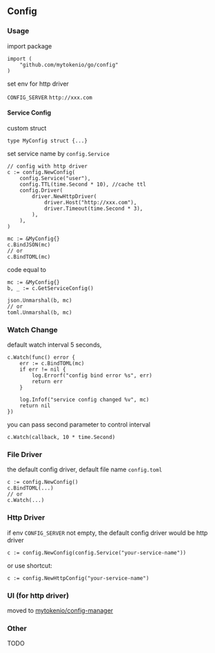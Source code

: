 ## Config

### Usage

import package

```
import (
    "github.com/mytokenio/go/config"
)
```

set env for http driver

`CONFIG_SERVER`  `http://xxx.com` 

#### Service Config

custom struct 

```
type MyConfig struct {...}
```


set service name by `config.Service`
```
// config with http driver
c := config.NewConfig(
    config.Service("user"),
    config.TTL(time.Second * 10), //cache ttl
    config.Driver(
        driver.NewHttpDriver(
            driver.Host("http://xxx.com"),
            driver.Timeout(time.Second * 3),
        ),
    ),
)
```

```
mc := &MyConfig{}
c.BindJSON(mc)
// or
c.BindTOML(mc)
```

code equal to
```
mc := &MyConfig{}
b, _ := c.GetServiceConfig()

json.Unmarshal(b, mc)
// or
toml.Unmarshal(b, mc)
```


### Watch Change

default watch interval 5 seconds,
```
c.Watch(func() error {
    err := c.BindTOML(mc)
    if err != nil {
        log.Errorf("config bind error %s", err)
        return err
    }

    log.Infof("service config changed %v", mc)
    return nil
})
```

you can pass second parameter to control interval

`c.Watch(callback, 10 * time.Second)`


### File Driver

the default config driver, default file name `config.toml`
```
c := config.NewConfig()
c.BindTOML(...)
// or
c.Watch(...)
```


### Http Driver

if env `CONFIG_SERVER` not empty, the default config driver would be http driver

```
c := config.NewConfig(config.Service("your-service-name"))
```

or use shortcut:

```
c := config.NewHttpConfig("your-service-name")
```

### UI (for http driver)

moved to [mytokenio/config-manager](https://github.com/mytokenio/config-manager)

### Other

TODO


